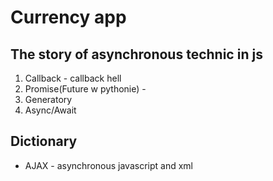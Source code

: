 # Currency app


## The story  of asynchronous technic in js
1. Callback - callback hell
2. Promise(Future w pythonie) - 
3. Generatory
4. Async/Await

## Dictionary
- AJAX - asynchronous javascript and xml